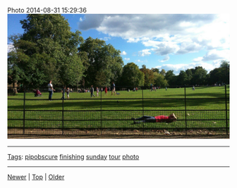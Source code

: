 <!--
title: Photo 2014-08-31 15
date: 2020-06-28T14:57:49.011Z
tags: pipobscure, finishing, sunday, tour, photo
-->










Photo 2014-08-31 15:29:36
![](96267617267-0.jpg)

<!--BOTTOM-POST-NAVIGATION-->
---

[Tags](tags.md): [pipobscure](tag-pipobscure.md) [finishing](tag-finishing.md) [sunday](tag-sunday.md) [tour](tag-tour.md) [photo](tag-photo.md)

---

[Newer](96259302217.md) | [Top](index.md) | [Older](96463749867.md)